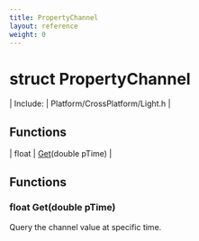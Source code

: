 ```yaml
---
title: PropertyChannel
layout: reference
weight: 0
---
```

struct PropertyChannel
===

| Include: | Platform/CrossPlatform/Light.h |



Functions
---

| float | [Get](#Get)(double pTime) |


Functions
---

### <a name="Get"/>float Get(double pTime)
Query the channel value at specific time.
